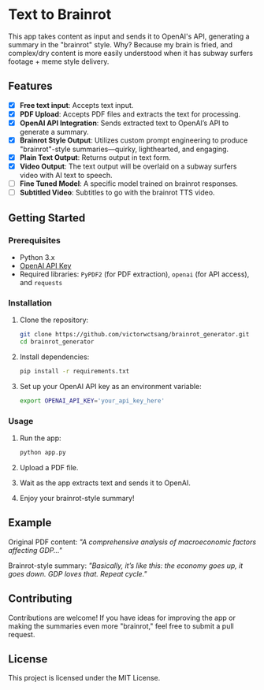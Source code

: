 # Text to Brainrot

This app takes content as input and sends it to OpenAI's API, generating a summary in the "brainrot" style. Why? Because my brain is fried, and complex/dry content is more easily understood when it has subway surfers footage + meme style delivery.

## Features

- [x] **Free text input**: Accepts text input.
- [x] **PDF Upload**: Accepts PDF files and extracts the text for processing.
- [x] **OpenAI API Integration**: Sends extracted text to OpenAI’s API to generate a summary.
- [x] **Brainrot Style Output**: Utilizes custom prompt engineering to produce "brainrot"-style summaries—quirky, lighthearted, and engaging.
- [x] **Plain Text Output**: Returns output in text form.
- [x] **Video Output**: The text output will be overlaid on a subway surfers video with AI text to speech.
- [ ] **Fine Tuned Model**: A specific model trained on brainrot responses.
- [ ] **Subtitled Video**: Subtitles to go with the brainrot TTS video.

## Getting Started

### Prerequisites

- Python 3.x
- [OpenAI API Key](https://platform.openai.com/signup/)
- Required libraries: `PyPDF2` (for PDF extraction), `openai` (for API access), and `requests`

### Installation

1. Clone the repository:
   ```bash
   git clone https://github.com/victorwctsang/brainrot_generator.git
   cd brainrot_generator
   ```

2. Install dependencies:
   ```bash
   pip install -r requirements.txt
   ```

3. Set up your OpenAI API key as an environment variable:
   ```bash
   export OPENAI_API_KEY='your_api_key_here'
   ```

### Usage

1. Run the app:
   ```bash
   python app.py
   ```

2. Upload a PDF file.

3. Wait as the app extracts text and sends it to OpenAI.

4. Enjoy your brainrot-style summary!

## Example

Original PDF content: *"A comprehensive analysis of macroeconomic factors affecting GDP..."*

Brainrot-style summary: *"Basically, it’s like this: the economy goes up, it goes down. GDP loves that. Repeat cycle."*

## Contributing

Contributions are welcome! If you have ideas for improving the app or making the summaries even more "brainrot," feel free to submit a pull request.

## License

This project is licensed under the MIT License.
